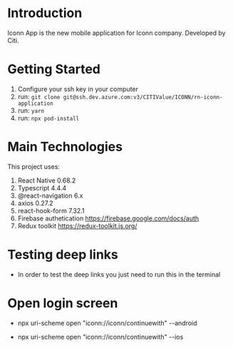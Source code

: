 # Introduction 
Iconn App is the new mobile application for Iconn company. Developed by Citi.

# Getting Started
1.	Configure your ssh key in your computer
2.	run: `git clone git@ssh.dev.azure.com:v3/CITIValue/ICONN/rn-iconn-application`
3.	run: `yarn`
4.	run: `npx pod-install`

# Main Technologies
This project uses: 
1. React Native 0.68.2 
2. Typescript 4.4.4
3. @react-navigation 6.x
4. axios 0.27.2
5. react-hook-form 7.32.1
2. Firebase authetication https://firebase.google.com/docs/auth
3. Redux toolkit https://redux-toolkit.js.org/

# Testing deep links
- In order to test the deep links you just need to run this in the terminal
 # Open login screen
 - npx uri-scheme open "iconn://iconn/continuewith" --android

  - npx uri-scheme open "iconn://iconn/continuewith" --ios